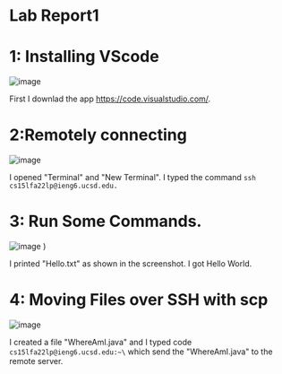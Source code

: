 # Lab Report1

# 1: Installing VScode

![image](https://user-images.githubusercontent.com/114322721/193393272-2e5b97ef-d997-423b-b50f-9604b240ebee.png)


First I downlad the app https://code.visualstudio.com/.

# 2:Remotely connecting

![image](https://user-images.githubusercontent.com/114322721/193393265-e9f949ff-32dc-4027-b82a-ab0cf58b030e.png)

I opened "Terminal" and "New Terminal". I typed the command `ssh cs15lfa22lp@ieng6.ucsd.edu.`

# 3: Run Some Commands.

![image](https://user-images.githubusercontent.com/114322721/197934393-f96dab05-cafa-4df2-8d72-7d5c7d17a501.png)
)

I printed "Hello.txt" as shown in the screenshot. I got Hello World. 

# 4: Moving Files over SSH with scp

![image](https://user-images.githubusercontent.com/114322721/193393525-2308a8da-9d46-4b3e-9757-f4c9e28c8c98.png)

I created a file "WhereAmI.java" and I typed code `cs15lfa22lp@ieng6.ucsd.edu:~\` which send the "WhereAmI.java" to the remote server.

